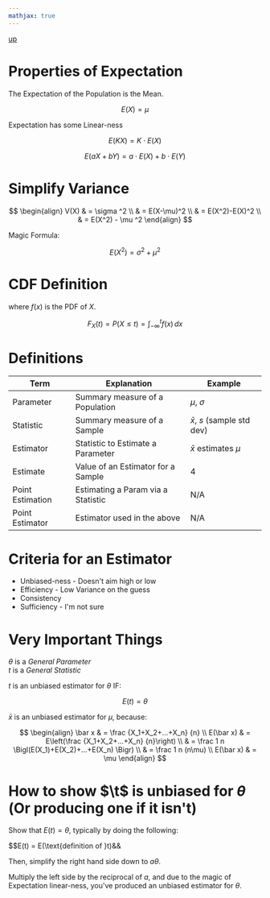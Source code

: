 ```yaml
---
mathjax: true
---
```

[up](./index.md)

# Properties of Expectation

The Expectation of the Population is the Mean.

$$E(X)=\mu$$

Expectation has some Linear-ness

$$E(KX)=K\cdot E(X)$$

$$E(aX + bY)=a\cdot E(X)+b\cdot E(Y)$$

# Simplify Variance

$$
\begin{align}
V(X) & = \sigma ^2 \\
& = E(X-\mu)^2 \\
& = E(X^2)-E(X)^2 \\
& = E(X^2) - \mu ^2
\end{align}
$$

Magic Formula:

$$E(X^2)=\sigma^2+\mu^2$$

# CDF Definition

where $f(x)$ is the PDF of $X$.

$$
F_X(t)=P(X\leq t) = \int_{-\infty}^t f(x)\,dx
$$

# Definitions

Term | Explanation | Example
--- | --- | ---
Parameter | Summary measure of a Population | $\mu$, $\sigma$
Statistic | Summary measure of a Sample | $\bar x$, $s$ (sample std dev)
Estimator | Statistic to Estimate a Parameter | $\bar x$ estimates $\mu$
Estimate | Value of an Estimator for a Sample | 4
Point Estimation | Estimating a Param via a Statistic | N/A
Point Estimator | Estimator used in the above | N/A

# Criteria for an Estimator

- Unbiased-ness - Doesn't aim high or low
- Efficiency - Low Variance on the guess
- Consistency
- Sufficiency - I'm not sure

# Very Important Things

$\theta$ is a *General Parameter*  
$t$ is a *General Statistic*

$t$ is an unbiased estimator for $\theta$ IF:

$$E(t)=\theta$$

$\bar x$ is an unbiased estimator for $\mu$, because:

$$
\begin{align}
\bar x & = \frac {X_1+X_2+...+X_n} {n} \\
E(\bar x) & = E\left(\frac {X_1+X_2+...+X_n} {n}\right) \\
& = \frac 1 n \Bigl(E(X_1)+E(X_2)+...+E(X_n) \Bigr) \\
& = \frac 1 n (n\mu) \\
E(\bar x) & = \mu
\end{align}
$$

# How to show $\t$ is unbiased for $\theta$ (Or producing one if it isn't)

Show that $E(t)=\theta$, typically by doing the following:

$$E(t) = E(\text{definition of }t)&&

Then, simplify the right hand side down to $a\theta$.

Multiply the left side by the reciprocal of $a$, and due to the magic of Expectation linear-ness, you've produced an unbiased estimator for $\theta$.

